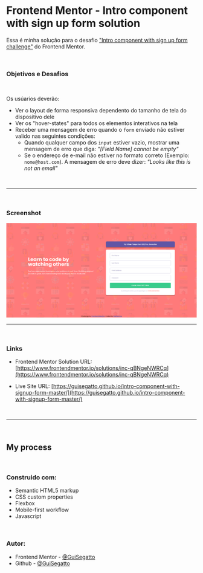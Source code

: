 # Frontend Mentor - Intro component with sign up form solution

Essa é minha solução para o desafio ["Intro component with sign up form challenge"](https://www.frontendmentor.io/challenges/intro-component-with-signup-form-5cf91bd49edda32581d28fd1) do Frontend Mentor.


<br />



### Objetivos e Desafios
<br>

Os usúarios deverão:

- Ver o layout de forma responsiva dependento do tamanho de tela do dispositivo dele
- Ver os "hover-states" para todos os elementos interativos na tela
- Receber uma mensagem de erro quando o `form` enviado não estiver valido nas seguintes condições:
  - Quando qualquer campo dos `input` estiver vazio, mostrar uma mensagem de erro que diga: *"[Field Name] cannot be empty"*
  - Se o endereço de e-mail não estiver no formato correto (Exemplo: `nome@host.com`). A mensagem de erro deve dizer: *"Looks like this is not an email"*
<br />

______

<br />

### Screenshot


![](./design/solution.png)
<br>

______

<br>

### Links

- Frontend Mentor Solution URL: [https://www.frontendmentor.io/solutions/inc-qBNgeNWRCq](https://www.frontendmentor.io/solutions/inc-qBNgeNWRCq)

- Live Site URL: [https://guisegatto.github.io/intro-component-with-signup-form-master/](https://guisegatto.github.io/intro-component-with-signup-form-master/)

<br />

______

<br />

## My process
<br />

### Construido com:

- Semantic HTML5 markup
- CSS custom properties
- Flexbox
- Mobile-first workflow
- Javascript

<br />

### Autor:

- Frontend Mentor - [@GuiSegatto](https://www.frontendmentor.io/profile/GuiSegatto)
- Github - [@GuiSegatto](https://github.com/GuiSegatto)


